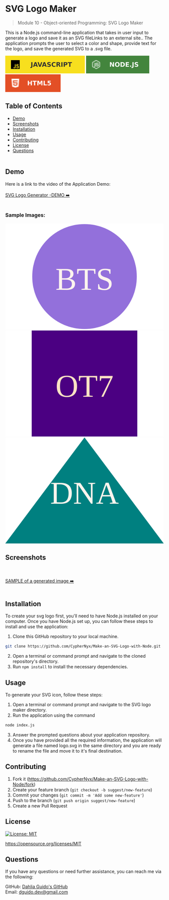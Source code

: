 # SVG Logo Maker
> Module 10 - Object-oriented Programming: SVG Logo Maker

This is a Node.js command-line application that takes in user input to generate a logo and save it as an SVG fileLinks to an external site.. The application prompts the user to select a color and shape, provide text for the logo, and save the generated SVG to a .svg file.

![JavaScript](./assets/JavaScript.svg)
![Node](./assets/node.svg)
![HTML](./assets/html.svg)

## Table of Contents
  * [Demo](#demo)
  * [Screenshots](#screenshots)
  * [Installation](#installation)
  * [Usage](#usage)
  * [Contributing](#contributing)
  * [License](#license)
  * [Questions](#questions)
<br><br>

## Demo
Here is a link to the video of the Application Demo:<br><br>
[SVG Logo Generator -DEMO ➡️](url) <br><br>
### Sample Images:
![circle](./examples/circle_sample.svg)![square](./examples/square_sample.svg)![triangle](./examples/triangle_sample.svg)

## Screenshots
<br><br>
[SAMPLE of a generated image ➡️](#)
<br><br>

## Installation
To create your svg logo first, you'll need to have Node.js installed on your computer. Once you have Node.js set up, you can follow these steps to install and use the application:

1. Clone this GitHub repository to your local machine. <br> 
```sh
git clone https://github.com/CypherNyx/Make-an-SVG-Logo-with-Node.git
```
2. Open a terminal or command prompt and navigate to the cloned repository's directory.
3. Run ```npm install``` to install the necessary dependencies.

## Usage
To generate your SVG icon, follow these steps:

1. Open a terminal or command prompt and navigate to the SVG logo maker directory.
2. Run the application using the command <br>
```sh
node index.js
```
3. Answer the prompted questions about your application repository.
4. Once you have provided all the required information, the application will generate a file named logo.svg in the same directory and you are ready to rename the file and move it to it's final destination.

## Contributing
1. Fork it (<https://github.com/CypherNyx/Make-an-SVG-Logo-with-Node/fork>)
2. Create your feature branch (`git checkout -b suggest/new-feature`)
3. Commit your changes (`git commit -m 'Add some new-feature'`)
4. Push to the branch (`git push origin suggest/new-feature`)
5. Create a new Pull Request

## License
[![License: MIT](https://img.shields.io/badge/License-MIT-yellow.svg)](https://opensource.org/licenses/MIT)
  
  https://opensource.org/licenses/MIT 

## Questions
If you have any questions or need further assistance, you can reach me via the following:

  GitHub: [Dahlia Guido's GitHub](https://github.com/CypherNyx) <br>
  Email: dguido.dev@gmail.com
